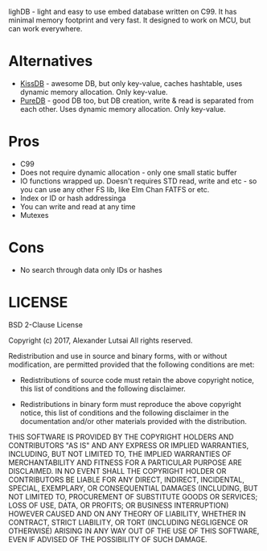 lighDB - light and easy to use embed database written on C99. It has minimal memory footprint and very fast. It designed to work on MCU, but can work everywhere.

# Alternatives
* [KissDB](https://github.com/adamierymenko/kissdb) - awesome DB, but only key-value, caches hashtable, uses dynamic memory allocation. Only key-value.
* [PureDB](https://github.com/jedisct1/PureDB) - good DB too, but DB creation, write & read is separated from each other. Uses dynamic memory allocation. Only key-value.

# Pros
* C99
* Does not require dynamic allocation - only one small static buffer
* IO functions wrapped up. Doesn't requires STD read, write and etc - so you can use any other FS lib, like Elm Chan FATFS or etc.
* Index or ID or hash addressinga
* You can write and read at any time
* Mutexes

# Cons
* No search through data only IDs or hashes


# LICENSE

BSD 2-Clause License

Copyright (c) 2017, Alexander Lutsai
All rights reserved.

Redistribution and use in source and binary forms, with or without
modification, are permitted provided that the following conditions are met:

* Redistributions of source code must retain the above copyright notice, this
  list of conditions and the following disclaimer.

* Redistributions in binary form must reproduce the above copyright notice,
  this list of conditions and the following disclaimer in the documentation
  and/or other materials provided with the distribution.

THIS SOFTWARE IS PROVIDED BY THE COPYRIGHT HOLDERS AND CONTRIBUTORS "AS IS"
AND ANY EXPRESS OR IMPLIED WARRANTIES, INCLUDING, BUT NOT LIMITED TO, THE
IMPLIED WARRANTIES OF MERCHANTABILITY AND FITNESS FOR A PARTICULAR PURPOSE ARE
DISCLAIMED. IN NO EVENT SHALL THE COPYRIGHT HOLDER OR CONTRIBUTORS BE LIABLE
FOR ANY DIRECT, INDIRECT, INCIDENTAL, SPECIAL, EXEMPLARY, OR CONSEQUENTIAL
DAMAGES (INCLUDING, BUT NOT LIMITED TO, PROCUREMENT OF SUBSTITUTE GOODS OR
SERVICES; LOSS OF USE, DATA, OR PROFITS; OR BUSINESS INTERRUPTION) HOWEVER
CAUSED AND ON ANY THEORY OF LIABILITY, WHETHER IN CONTRACT, STRICT LIABILITY,
OR TORT (INCLUDING NEGLIGENCE OR OTHERWISE) ARISING IN ANY WAY OUT OF THE USE
OF THIS SOFTWARE, EVEN IF ADVISED OF THE POSSIBILITY OF SUCH DAMAGE.
